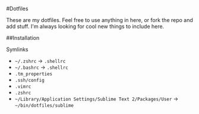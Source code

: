 #Dotfiles

These are my dotfiles. Feel free to use anything in here, or fork the repo and add stuff. I'm always looking for cool new things to include here.

##Installation

Symlinks

* `~/.zshrc` → `.shellrc`
* `~/.bashrc` → `.shellrc`
* `.tm_properties`
* `.ssh/config`
* `.vimrc`
* `.zshrc`
* `~/Library/Application Settings/Sublime Text 2/Packages/User` → `~/bin/dotfiles/sublime`
